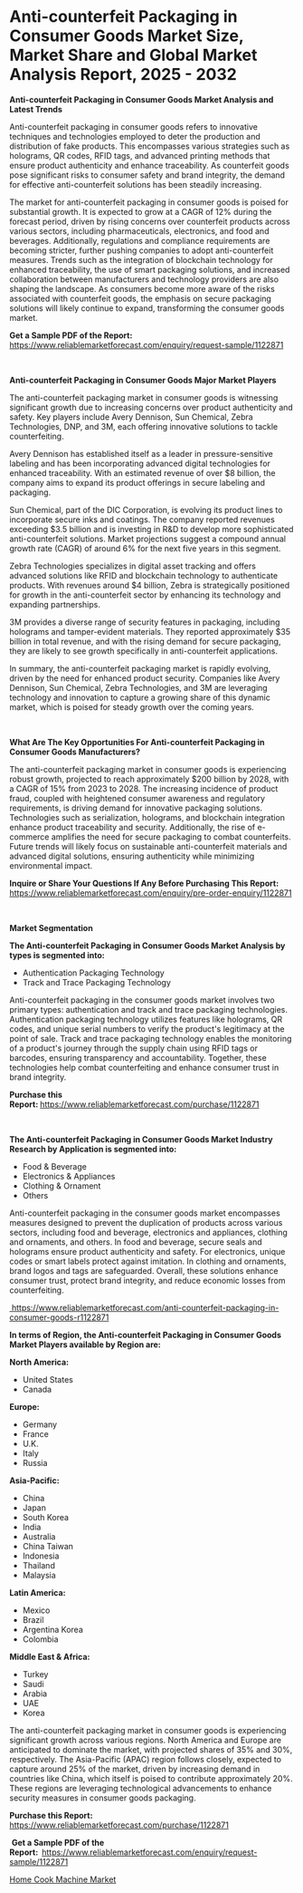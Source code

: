 <p><h1>Anti-counterfeit Packaging in Consumer Goods Market Size, Market Share and Global Market Analysis Report, 2025 - 2032</h1></p><p><strong>Anti-counterfeit Packaging in Consumer Goods Market Analysis and Latest Trends</strong></p>
<p><p>Anti-counterfeit packaging in consumer goods refers to innovative techniques and technologies employed to deter the production and distribution of fake products. This encompasses various strategies such as holograms, QR codes, RFID tags, and advanced printing methods that ensure product authenticity and enhance traceability. As counterfeit goods pose significant risks to consumer safety and brand integrity, the demand for effective anti-counterfeit solutions has been steadily increasing.</p><p>The market for anti-counterfeit packaging in consumer goods is poised for substantial growth. It is expected to grow at a CAGR of 12% during the forecast period, driven by rising concerns over counterfeit products across various sectors, including pharmaceuticals, electronics, and food and beverages. Additionally, regulations and compliance requirements are becoming stricter, further pushing companies to adopt anti-counterfeit measures. Trends such as the integration of blockchain technology for enhanced traceability, the use of smart packaging solutions, and increased collaboration between manufacturers and technology providers are also shaping the landscape. As consumers become more aware of the risks associated with counterfeit goods, the emphasis on secure packaging solutions will likely continue to expand, transforming the consumer goods market.</p></p>
<p><strong>Get a Sample PDF of the Report:&nbsp;</strong> <a href="https://www.reliablemarketforecast.com/enquiry/request-sample/1122871?utm_campaign=2011&utm_medium=2&utm_source=Github&utm_content=ia&utm_term=10022025&utm_id=anti-counterfeit-packaging-in-consumer-goods">https://www.reliablemarketforecast.com/enquiry/request-sample/1122871</a></p>
<p>&nbsp;</p>
<p><strong>Anti-counterfeit Packaging in Consumer Goods Major Market Players</strong></p>
<p><p>The anti-counterfeit packaging market in consumer goods is witnessing significant growth due to increasing concerns over product authenticity and safety. Key players include Avery Dennison, Sun Chemical, Zebra Technologies, DNP, and 3M, each offering innovative solutions to tackle counterfeiting.</p><p>Avery Dennison has established itself as a leader in pressure-sensitive labeling and has been incorporating advanced digital technologies for enhanced traceability. With an estimated revenue of over $8 billion, the company aims to expand its product offerings in secure labeling and packaging.</p><p>Sun Chemical, part of the DIC Corporation, is evolving its product lines to incorporate secure inks and coatings. The company reported revenues exceeding $3.5 billion and is investing in R&D to develop more sophisticated anti-counterfeit solutions. Market projections suggest a compound annual growth rate (CAGR) of around 6% for the next five years in this segment.</p><p>Zebra Technologies specializes in digital asset tracking and offers advanced solutions like RFID and blockchain technology to authenticate products. With revenues around $4 billion, Zebra is strategically positioned for growth in the anti-counterfeit sector by enhancing its technology and expanding partnerships.</p><p>3M provides a diverse range of security features in packaging, including holograms and tamper-evident materials. They reported approximately $35 billion in total revenue, and with the rising demand for secure packaging, they are likely to see growth specifically in anti-counterfeit applications.</p><p>In summary, the anti-counterfeit packaging market is rapidly evolving, driven by the need for enhanced product security. Companies like Avery Dennison, Sun Chemical, Zebra Technologies, and 3M are leveraging technology and innovation to capture a growing share of this dynamic market, which is poised for steady growth over the coming years.</p></p>
<p>&nbsp;</p>
<p><strong>What Are The Key Opportunities For Anti-counterfeit Packaging in Consumer Goods Manufacturers?</strong></p>
<p><p>The anti-counterfeit packaging market in consumer goods is experiencing robust growth, projected to reach approximately $200 billion by 2028, with a CAGR of 15% from 2023 to 2028. The increasing incidence of product fraud, coupled with heightened consumer awareness and regulatory requirements, is driving demand for innovative packaging solutions. Technologies such as serialization, holograms, and blockchain integration enhance product traceability and security. Additionally, the rise of e-commerce amplifies the need for secure packaging to combat counterfeits. Future trends will likely focus on sustainable anti-counterfeit materials and advanced digital solutions, ensuring authenticity while minimizing environmental impact.</p></p>
<p><strong>Inquire or Share Your Questions If Any Before Purchasing This Report:</strong> <a href="https://www.reliablemarketforecast.com/enquiry/pre-order-enquiry/1122871?utm_campaign=2011&utm_medium=2&utm_source=Github&utm_content=ia&utm_term=10022025&utm_id=anti-counterfeit-packaging-in-consumer-goods">https://www.reliablemarketforecast.com/enquiry/pre-order-enquiry/1122871</a></p>
<p>&nbsp;</p>
<p><strong>Market Segmentation</strong></p>
<p><strong>The Anti-counterfeit Packaging in Consumer Goods Market Analysis by types is segmented into:</strong></p>
<p><ul><li>Authentication Packaging Technology</li><li>Track and Trace Packaging Technology</li></ul></p>
<p><p>Anti-counterfeit packaging in the consumer goods market involves two primary types: authentication and track and trace packaging technologies. Authentication packaging technology utilizes features like holograms, QR codes, and unique serial numbers to verify the product's legitimacy at the point of sale. Track and trace packaging technology enables the monitoring of a product's journey through the supply chain using RFID tags or barcodes, ensuring transparency and accountability. Together, these technologies help combat counterfeiting and enhance consumer trust in brand integrity.</p></p>
<p><strong>Purchase this Report:&nbsp;</strong><a href="https://www.reliablemarketforecast.com/purchase/1122871?utm_campaign=2011&utm_medium=2&utm_source=Github&utm_content=ia&utm_term=10022025&utm_id=anti-counterfeit-packaging-in-consumer-goods">https://www.reliablemarketforecast.com/purchase/1122871</a></p>
<p>&nbsp;</p>
<p><strong>The Anti-counterfeit Packaging in Consumer Goods Market Industry Research by Application is segmented into:</strong></p>
<p><ul><li>Food & Beverage</li><li>Electronics & Appliances</li><li>Clothing & Ornament</li><li>Others</li></ul></p>
<p><p>Anti-counterfeit packaging in the consumer goods market encompasses measures designed to prevent the duplication of products across various sectors, including food and beverage, electronics and appliances, clothing and ornaments, and others. In food and beverage, secure seals and holograms ensure product authenticity and safety. For electronics, unique codes or smart labels protect against imitation. In clothing and ornaments, brand logos and tags are safeguarded. Overall, these solutions enhance consumer trust, protect brand integrity, and reduce economic losses from counterfeiting.</p></p>
<p><a href="https://www.reliablemarketforecast.com/anti-counterfeit-packaging-in-consumer-goods-r1122871?utm_campaign=2011&utm_medium=2&utm_source=Github&utm_content=ia&utm_term=10022025&utm_id=anti-counterfeit-packaging-in-consumer-goods">&nbsp;https://www.reliablemarketforecast.com/anti-counterfeit-packaging-in-consumer-goods-r1122871</a></p>
<p><strong>In terms of Region, the Anti-counterfeit Packaging in Consumer Goods Market Players available by Region are:</strong></p>
<p>
    <p> <strong> North America: </strong>
        <ul>
            <li>United States</li>
            <li>Canada</li>
        </ul>
        </p> 
    <p> <strong> Europe: </strong>
        <ul>
            <li>Germany</li>
            <li>France</li>
            <li>U.K.</li>
            <li>Italy</li>
            <li>Russia</li>
        </ul>
        </p> 
    <p> <strong> Asia-Pacific: </strong>
        <ul>
            <li>China</li>
            <li>Japan</li>
            <li>South Korea</li>
            <li>India</li>
            <li>Australia</li>
            <li>China Taiwan</li>
            <li>Indonesia</li>
            <li>Thailand</li>
            <li>Malaysia</li>
        </ul>
        </p> 
    <p> <strong> Latin America: </strong>
        <ul>
            <li>Mexico</li>
            <li>Brazil</li>
            <li>Argentina Korea</li>
            <li>Colombia</li>
        </ul>
        </p> 
    <p> <strong> Middle East & Africa: </strong>
        <ul>
            <li>Turkey</li>
            <li>Saudi</li>
            <li>Arabia</li>
            <li>UAE</li>
            <li>Korea</li>
        </ul>
    </p>
    </p>
<p><p>The anti-counterfeit packaging market in consumer goods is experiencing significant growth across various regions. North America and Europe are anticipated to dominate the market, with projected shares of 35% and 30%, respectively. The Asia-Pacific (APAC) region follows closely, expected to capture around 25% of the market, driven by increasing demand in countries like China, which itself is poised to contribute approximately 20%. These regions are leveraging technological advancements to enhance security measures in consumer goods packaging.</p></p>
<p><strong>Purchase this Report: </strong><a href="https://www.reliablemarketforecast.com/purchase/1122871?utm_campaign=2011&utm_medium=2&utm_source=Github&utm_content=ia&utm_term=10022025&utm_id=anti-counterfeit-packaging-in-consumer-goods">https://www.reliablemarketforecast.com/purchase/1122871</a></p>
<p>&nbsp;<strong>Get a Sample PDF of the Report:&nbsp;&nbsp;</strong><a href="https://www.reliablemarketforecast.com/enquiry/request-sample/1122871?utm_campaign=2011&utm_medium=2&utm_source=Github&utm_content=ia&utm_term=10022025&utm_id=anti-counterfeit-packaging-in-consumer-goods">https://www.reliablemarketforecast.com/enquiry/request-sample/1122871</a></p>
<p><strong></strong></p>
<p><p><a href="https://github.com/ChiragRp1/Market-Research-Report-List-7/blob/main/home-cook-machine-market.md?utm_campaign=2011&utm_medium=2&utm_source=Github&utm_content=ia&utm_term=10022025&utm_id=anti-counterfeit-packaging-in-consumer-goods">Home Cook Machine Market</a></p></p>